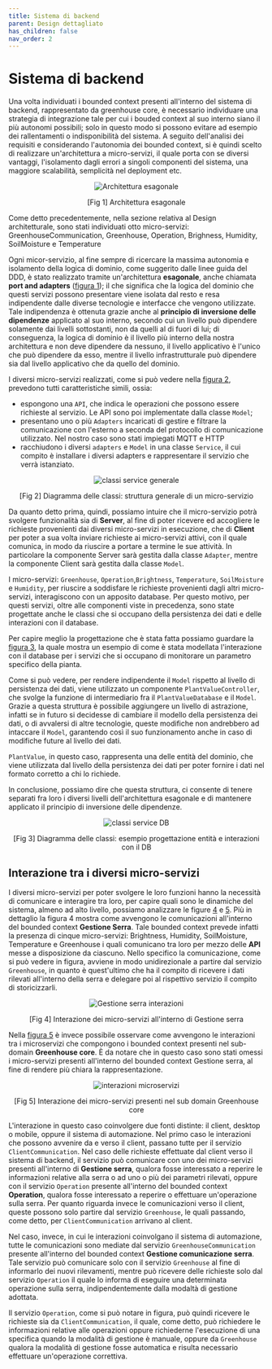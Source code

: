 ```yaml
---
title: Sistema di backend
parent: Design dettagliato
has_children: false
nav_order: 2
---
```

# Sistema di backend

Una volta individuati i bounded context presenti all'interno del sistema di backend, rappresentato da greenhouse core, è necessario individuare una strategia di integrazione tale per cui i bouded context al suo interno siano il più autonomi possibili; solo in questo modo si possono evitare ad esempio dei rallentamenti o indisponibilità del sistema. A seguito dell'analisi dei requisiti e considerando l'autonomia dei bounded context, si è quindi scelto di realizzare un'architettura a micro-servizi, il quale porta con se diversi vantaggi, l'isolamento dagli errori a singoli componenti del sistema, una maggiore scalabilità, semplicità nel deployment etc.

<div align="center">
<img src="img/exagonal_architecture.png" alt="Architettura esagonale" id="fig1">
<p align="center">[Fig 1] Architettura esagonale</p>
</div>



Come detto precedentemente, nella sezione relativa al Design architetturale, sono stati individuati otto micro-servizi: GreenhouseCommunication, Greenhouse, Operation, Brighness, Humidity, SoilMoisture e Temperature

Ogni micor-servizio, al fine sempre di ricercare la massima autonomia e isolamento della logica di dominio, come suggerito dalle linee guida del DDD, è stato realizzato tramite un'architettura **esagonale**, anche chiamata **port and adapters** (<a href="#fig1">figura 1</a>); il che significa che la logica del dominio che questi servizi possono presentare viene isolata dal resto e resa indipendente dalle diverse tecnologie e interfacce che vengono utilizzate. Tale indipendenza è ottenuta grazie anche al **principio di inversione delle dipendenze** applicato al suo interno, secondo cui un livello può dipendere solamente dai livelli sottostanti, non da quelli al di fuori di lui; di conseguenza, la logica di dominio è il livello più interno della nostra architettura e non deve dipendere da nessuno, il livello applicativo è l'unico che può dipendere da esso, mentre il livello infrastrutturale può dipendere sia dal livello applicativo che da quello del dominio. 

I diversi micro-servizi realizzati, come si può vedere nella <a href="#fig2">figura 2</a>, prevedono tutti caratteristiche simili, ossia:

- espongono una ``API``, che indica le operazioni che possono essere richieste al servizio. Le API sono poi implementate dalla classe ``Model``;
- presentano uno o più ``Adapters`` incaricati di gestire e filtrare la comunicazione con l'esterno a seconda del protocollo di comunicazione utilizzato. Nel nostro caso sono stati impiegati MQTT e HTTP
- racchiudono i diversi ``adapters`` e ``Model`` in una classe ``Service``, il cui compito è installare i diversi adapters e rappresentare il servizio che verrà istanziato.

<div align="center">
<img src="img/classi_service_generale.png" alt="classi service generale" id="fig2">
<p align="center">[Fig 2] Diagramma delle classi: struttura generale di un micro-servizio</p>
</div>



Da quanto detto prima, quindi, possiamo intuire che il micro-servizio potrà svolgere funzionalità sia di **Server**, al fine di poter ricevere ed accogliere le richieste provenienti dai diversi micro-servizi in esecuzione, che di **Client** per poter a sua volta inviare richieste ai micro-servizi attivi, con il quale comunica, in modo da riuscire a portare a termine le sue attività. In particolare la componente Server sarà gestita dalla classe ``Adapter``, mentre la componente Client sarà gestita dalla classe ``Model``.

I micro-servizi: ``Greenhouse``, ``Operation``,``Brightness``, ``Temperature``, ``SoilMoisture`` e ``Humidity``, per riuscire a soddisfare le richieste provenienti dagli altri micro-servizi, interagiscono con un apposito database. Per questo motivo, per questi servizi, oltre alle componenti viste in precedenza, sono state progettate anche le classi che si occupano della persistenza dei dati e delle interazioni con il database.

Per capire meglio la progettazione che è stata fatta possiamo guardare la <a href="#fig3">figura 3</a>, la quale mostra un esempio di come è stata modellata l'interazione con il database per i servizi che si occupano di monitorare un parametro specifico della pianta.

Come si può vedere, per rendere indipendente il ``Model`` rispetto al livello di persistenza dei dati, viene utilizzato un componente ``PlantValueController``, che svolge la funzione di intermediario fra il ``PlantValueDatabase`` e il ``Model``. Grazie a questa struttura è possibile aggiungere un livello di astrazione, infatti se in futuro si decidesse di cambiare il modello della persistenza dei dati, o di avvalersi di altre tecnologie, queste modifiche non andrebbero ad intaccare il ``Model``, garantendo così il suo funzionamento anche in caso di modifiche future al livello dei dati. 

``PlantValue``, in questo caso, rappresenta una delle entità del dominio, che viene utilizzata dal livello della persistenza dei dati per poter fornire i dati nel formato corretto a chi lo richiede. 

In conclusione, possiamo dire che questa struttura, ci consente di tenere separati fra loro i diversi livelli dell'architettura esagonale e di mantenere applicato il principio di inversione delle dipendenze.

<div align="center">
<img src="img/classi_esempio_persistenza.png" alt="classi service DB" id="fig3">
 <p align="center">[Fig 3] Diagramma delle classi: esempio progettazione entità e interazioni con il DB</p>
</div>

## Interazione tra i diversi micro-servizi
I diversi micro-servizi per poter svolgere le loro funzioni hanno la necessità di comunicare e interagire tra loro, per capire quali sono le dinamiche del sistema, almeno ad alto livello, possiamo analizzare le figure <a href="#fig4">4</a> e <a href="#fig5">5</a>. Più in dettaglio la figura 4 mostra come avvengono le comunicazioni all'interno del bounded context **Gestione Serra**. Tale bounded context prevede infatti la presenza di cinque micro-servizi: Brightness, Humidity, SoilMoisture, Temperature e Greenhouse i quali comunicano tra loro per mezzo delle **API** messe a disposizione da ciascuno. Nello specifico la comunicazione, come si può vedere in figura, avviene in modo unidirezionale a partire dal servizio ``Greenhouse``, in quanto è quest'ultimo che ha il compito di ricevere i dati rilevati all'interno della serra e delegare poi al rispettivo servizio il compito di storicizzarli.

<div align="center">
<img src="img/gestione_serra.png" alt="Gestione serra interazioni" id="fig4">
 <p align="center">[Fig 4] Interazione dei micro-servizi all'interno di Gestione serra</p>
</div>

Nella <a href="#fig5">figura 5</a> è invece possibile osservare come avvengono le interazioni tra i microservizi che compongono i bounded context presenti nel sub-domain **Greenhouse core**. È da notare che in questo caso sono stati omessi i micro-servizi presenti all'interno del bounded context Gestione serra, al fine di rendere più chiara la rappresentazione.

<div align="center">
<img src="img/interazioni_microservizi.png" alt="interazioni microservizi", id="fig5">
 <p align="center">[Fig 5] Interazione dei micro-servizi presenti nel sub domain Greenhouse core</p>
</div>

L'interazione in questo caso coinvolgere due fonti distinte: il client, desktop o mobile, oppure il sistema di automazione. Nel primo caso le interazioni che possono avvenire da e verso il client, passano tutte per il servizio ``ClientCommunication``. Nel caso delle richieste effettuate dal client verso il sistema di backend, il servizio può comunicare con uno dei micro-servizi presenti all'interno di **Gestione serra**, qualora fosse interessato a reperire le informazioni relative alla serra o ad uno o più dei parametri rilevati, oppure con il servizio ``Operation`` presente all'interno del bounded context **Operation**, qualora fosse interessato a reperire o effettuare un'operazione sulla serra. Per quanto riguarda invece le comunicazioni verso il client, queste possono solo partire dal servizio ``Greenhouse``, le quali passando, come detto, per ``ClientCommunication`` arrivano al client.

Nel caso, invece, in cui le interazioni coinvolgano il sistema di automazione, tutte le comunicazioni sono mediate dal servizio ``GreenhouseCommunication`` presente all'interno del bounded context **Gestione comunicazione serra**. Tale servizio può comunicare solo con il servizio ``Greenhouse`` al fine di informarlo dei nuovi rilevamenti, mentre può ricevere delle richieste solo dal servizio ``Operation`` il quale lo informa di eseguire una determinata operazione sulla serra, indipendentemente dalla modaltà di gestione adottata.

Il servizio ``Operation``, come si può notare in figura, può quindi ricevere le richieste sia da ``ClientCommunication``, il quale, come detto, può richiedere le informazioni relative alle operazioni oppure richiederne l'esecuzione di una specifica quando la modalità di gestione è manuale, oppure da ``Greenhouse`` qualora la modalità di gestione fosse automatica e risulta necessario effettuare un'operazione correttiva.